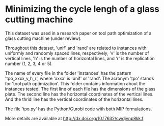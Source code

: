 # Minimizing the cycle lengh of a glass cutting machine

This dataset was used in a research paper on tool path optimization of a glass cutting machine (under review).

Throughout this dataset, 'unif' and 'rand' are related to instances with uniformly and randomly spaced lines, respectively; 'v' is the number of vertical lines, 'h' is the number of horizontal lines, and 'r' is the replication number (1, 2, 3, 4 or 5).

The name of every file in the folder 'instances' has the pattern 'tpo_xxxx_v_h_r', where 'xxxx' is 'unif' or 'rand'. The acronym 'tpo' stands for 'tool path optimization'.
This folder contains information about the instances tested. The first line of each file has the dimensions of the glass plate. The second line has the horizontal coordinates of the vertical lines. And the thrid line has the vertical coordinates of the horizontal lines.

The file 'tpo.py' has the Python/Gurobi code with both MIP formulations.

More details are available at http://dx.doi.org/10.17632/cwdjvnp8kk.1
